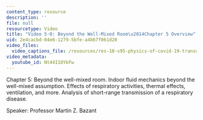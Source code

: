 ```yaml
---
content_type: resource
description: ''
file: null
resourcetype: Video
title: "Video 5-0: Beyond the Well-Mixed Room\u2014Chapter 5 Overview"
uid: 2e4cacbd-04e6-1279-5bfe-a4b67f061d20
video_files:
  video_captions_file: /resources/res-10-s95-physics-of-covid-19-transmission-fall-2020/lecture-videos/video-5-0-beyond-the-well-mixed-room2014chapter-5-overview/Nt44I1OYkFw.vtt
video_metadata:
  youtube_id: Nt44I1OYkFw
---
```


Chapter 5: Beyond the well-mixed room. Indoor fluid mechanics beyond the well-mixed assumption. Effects of respiratory activities, thermal effects, ventilation, and more. Analysis of short-range transmission of a respiratory disease.

Speaker: Professor Martin Z. Bazant